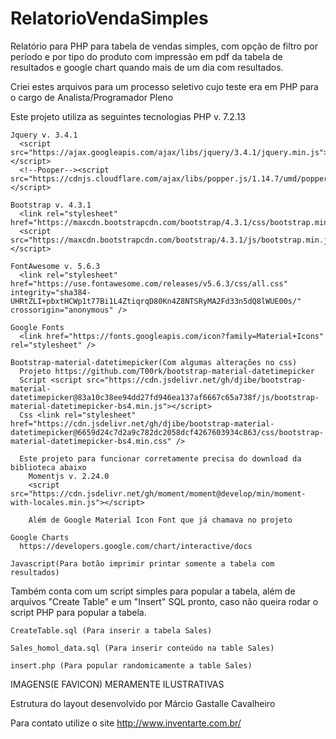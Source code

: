 # RelatorioVendaSimples
Relatório para PHP para tabela de vendas simples, com opção de filtro por período e por tipo do produto com impressão em pdf da tabela de resultados e google chart quando mais de um dia com resultados.

Criei estes arquivos para um processo seletivo cujo teste era em PHP para o cargo de Analista/Programador Pleno

  Este projeto utiliza as seguintes tecnologias
    PHP v. 7.2.13

    Jquery v. 3.4.1
      <script src="https://ajax.googleapis.com/ajax/libs/jquery/3.4.1/jquery.min.js"></script>
      <!--Pooper--><script src="https://cdnjs.cloudflare.com/ajax/libs/popper.js/1.14.7/umd/popper.min.js"></script>

    Bootstrap v. 4.3.1
      <link rel="stylesheet" href="https://maxcdn.bootstrapcdn.com/bootstrap/4.3.1/css/bootstrap.min.css">
      <script src="https://maxcdn.bootstrapcdn.com/bootstrap/4.3.1/js/bootstrap.min.js"></script>

    FontAwesome v. 5.6.3
      <link rel="stylesheet" href="https://use.fontawesome.com/releases/v5.6.3/css/all.css" integrity="sha384-UHRtZLI+pbxtHCWp1t77Bi1L4ZtiqrqD80Kn4Z8NTSRyMA2Fd33n5dQ8lWUE00s/" crossorigin="anonymous" />

    Google Fonts
      <link href="https://fonts.googleapis.com/icon?family=Material+Icons" rel="stylesheet" />

    Bootstrap-material-datetimepicker(Com algumas alterações no css)
      Projeto https://github.com/T00rk/bootstrap-material-datetimepicker
      Script <script src="https://cdn.jsdelivr.net/gh/djibe/bootstrap-material-datetimepicker@83a10c38ee94dd27fd946ea137af6667c65a738f/js/bootstrap-material-datetimepicker-bs4.min.js"></script>
      Css <link rel="stylesheet" href="https://cdn.jsdelivr.net/gh/djibe/bootstrap-material-datetimepicker@6659d24c7d2a9c782dc2058dcf4267603934c863/css/bootstrap-material-datetimepicker-bs4.min.css" />

      Este projeto para funcionar corretamente precisa do download da biblioteca abaixo
        Momentjs v. 2.24.0
        <script src="https://cdn.jsdelivr.net/gh/moment/moment@develop/min/moment-with-locales.min.js"></script>

        Além de Google Material Icon Font que já chamava no projeto

    Google Charts
      https://developers.google.com/chart/interactive/docs

    Javascript(Para botão imprimir printar somente a tabela com resultados)


  Também conta com um script simples para popular a tabela, além de arquivos "Create Table" e um "Insert" SQL pronto, caso não queira rodar o script PHP para popular a tabela.
    
    CreateTable.sql (Para inserir a tabela Sales)
    
    Sales_homol_data.sql (Para inserir conteúdo na table Sales)
    
    insert.php (Para popular randomicamente a table Sales)
    
  
  IMAGENS(E FAVICON) MERAMENTE ILUSTRATIVAS
  
  
  Estrutura do layout desenvolvido por Márcio Gastalle Cavalheiro
  
  Para contato utilize o site http://www.inventarte.com.br/
